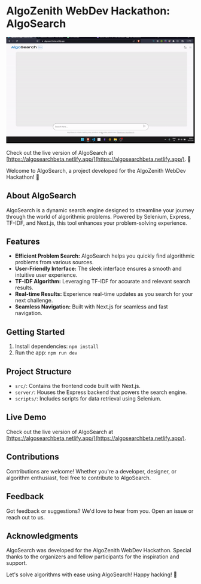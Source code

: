 # AlgoZenith WebDev Hackathon: AlgoSearch

![Alt Text](./ezgif.com-video-to-gif%20(1).gif)


Check out the live version of AlgoSearch at [https://algosearchbeta.netlify.app/](https://algosearchbeta.netlify.app/). 🔎

Welcome to AlgoSearch, a project developed for the AlgoZenith WebDev Hackathon! 🚀

## About AlgoSearch

AlgoSearch is a dynamic search engine designed to streamline your journey through the world of algorithmic problems. Powered by Selenium, Express, TF-IDF, and Next.js, this tool enhances your problem-solving experience.

## Features

- **Efficient Problem Search:** AlgoSearch helps you quickly find algorithmic problems from various sources.
- **User-Friendly Interface:** The sleek interface ensures a smooth and intuitive user experience.
- **TF-IDF Algorithm:** Leveraging TF-IDF for accurate and relevant search results.
- **Real-time Results:** Experience real-time updates as you search for your next challenge.
- **Seamless Navigation:** Built with Next.js for seamless and fast navigation.

## Getting Started
1. Install dependencies: `npm install`
2. Run the app: `npm run dev`

## Project Structure

- `src/`: Contains the frontend code built with Next.js.
- `server/`: Houses the Express backend that powers the search engine.
- `scripts/`: Includes scripts for data retrieval using Selenium.

## Live Demo

Check out the live version of AlgoSearch at [https://algosearchbeta.netlify.app/](https://algosearchbeta.netlify.app/).

## Contributions

Contributions are welcome! Whether you're a developer, designer, or algorithm enthusiast, feel free to contribute to AlgoSearch.

## Feedback

Got feedback or suggestions? We'd love to hear from you. Open an issue or reach out to us.

## Acknowledgments

AlgoSearch was developed for the AlgoZenith WebDev Hackathon. Special thanks to the organizers and fellow participants for the inspiration and support.

Let's solve algorithms with ease using AlgoSearch! Happy hacking! 🌟
